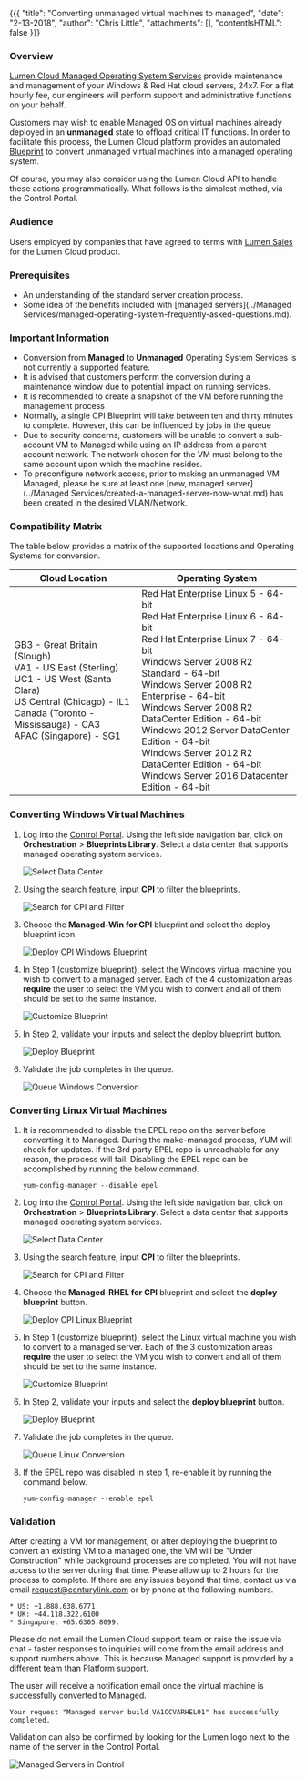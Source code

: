 {{{
  "title": "Converting unmanaged virtual machines to managed",
  "date": "2-13-2018",
  "author": "Chris Little",
  "attachments": [],
  "contentIsHTML": false
}}}

### Overview
[Lumen Cloud Managed Operating System Services](https://www.ctl.io/managed-services/operating-system) provide maintenance and management of your Windows & Red Hat cloud servers, 24x7.  For a flat hourly fee, our engineers will perform support and administrative functions on your behalf.

Customers may wish to enable Managed OS on virtual machines already deployed in an **unmanaged** state to offload critical IT functions. In order to facilitate this process, the Lumen Cloud platform provides an automated [Blueprint](https://www.ctl.io/blueprints) to convert unmanaged virtual machines into a managed operating system.

Of course, you may also consider using the Lumen Cloud API to handle these actions programmatically. What follows is the simplest method, via the Control Portal.

### Audience

Users employed by companies that have agreed to terms with [Lumen Sales](https://www.centurylink.com) for the Lumen Cloud product.

### Prerequisites
- An understanding of the standard server creation process.
- Some idea of the benefits included with [managed servers](../Managed Services/managed-operating-system-frequently-asked-questions.md).

### Important Information
- Conversion from **Managed** to **Unmanaged** Operating System Services is not currently a supported feature.
- It is advised that customers perform the conversion during a maintenance window due to potential impact on running services.
- It is recommended to create a snapshot of the VM before running the management process
- Normally, a single CPI Blueprint will take between ten and thirty minutes to complete. However, this can be influenced by jobs in the queue
- Due to security concerns, customers will be unable to convert a sub-account VM to Managed while using an IP address from a parent account network. The network chosen for the VM must belong to the same account upon which the machine resides.
- To preconfigure network access, prior to making an unmanaged VM Managed, please be sure at least one [new, managed server](../Managed Services/created-a-managed-server-now-what.md) has been created in the desired VLAN/Network.

### Compatibility Matrix
The table below provides a matrix of the supported locations and Operating Systems for conversion.

**Cloud Location**| **Operating System**
----------------- | --------------------
GB3 - Great Britain (Slough)<br>VA1 - US East (Sterling)<br>UC1 - US West (Santa Clara)<br>US Central (Chicago) - IL1<br>Canada (Toronto - Mississauga) - CA3<br>APAC (Singapore) - SG1|Red Hat Enterprise Linux 5 - 64-bit<br>Red Hat Enterprise Linux 6 - 64-bit<br>Red Hat Enterprise Linux 7 - 64-bit<br>Windows Server 2008 R2 Standard - 64-bit<br>Windows Server 2008 R2 Enterprise - 64-bit<br>Windows Server 2008 R2 DataCenter Edition - 64-bit<br>Windows 2012 Server DataCenter Edition - 64-bit<br>Windows Server 2012 R2 DataCenter Edition - 64-bit<br>Windows Server 2016 Datacenter Edition - 64-bit

### Converting Windows Virtual Machines
1. Log into the [Control Portal](https://control.ctl.io). Using the left side navigation bar, click on **Orchestration** > **Blueprints Library**. Select a data center that supports managed operating system services.

    ![Select Data Center](../images/vm-to-managed1.png)

2. Using the search feature, input **CPI** to filter the blueprints.

    ![Search for CPI and Filter](../images/converting-unmanaged-virtual-machines-to-managed-02.png)

3. Choose the **Managed-Win for CPI** blueprint and select the deploy blueprint icon.

    ![Deploy CPI Windows Blueprint](../images/converting-unmanaged-virtual-machines-to-managed-03.png)

4. In Step 1 (customize blueprint), select the Windows virtual machine you wish to convert to a managed server. Each of the 4 customization areas **require** the user to select the VM you wish to convert and all of them should be set to the same instance.

    ![Customize Blueprint](../images/converting-unmanaged-virtual-machines-to-managed-04.png)

5. In Step 2, validate your inputs and select the deploy blueprint button.

    ![Deploy Blueprint](../images/converting-unmanaged-virtual-machines-to-managed-05.png)

6. Validate the job completes in the queue.

    ![Queue Windows Conversion](../images/converting-unmanaged-virtual-machines-to-managed-06.png)

### Converting Linux Virtual Machines
1. It is recommended to disable the EPEL repo on the server before converting it to Managed. During the make-managed process, YUM will check for updates. If the 3rd party EPEL repo is unreachable for any reason, the process will fail. Disabling the EPEL repo can be accomplished by running the below command.

    ```
    yum-config-manager --disable epel
    ```

2. Log into the [Control Portal](https://control.ctl.io). Using the left side navigation bar, click on **Orchestration** > **Blueprints Library**. Select a data center that supports managed operating system services.

    ![Select Data Center](../images/vm-to-managed1.png)

3. Using the search feature, input **CPI** to filter the blueprints.

    ![Search for CPI and Filter](../images/converting-unmanaged-virtual-machines-to-managed-02.png)

4. Choose the **Managed-RHEL for CPI** blueprint and select the **deploy blueprint** button.

    ![Deploy CPI Linux Blueprint](../images/converting-unmanaged-virtual-machines-to-managed-07.png)

5. In Step 1 (customize blueprint), select the Linux virtual machine you wish to convert to a managed server. Each of the 3 customization areas **require** the user to select the VM you wish to convert and all of them should be set to the same instance.

    ![Customize Blueprint](../images/converting-unmanaged-virtual-machines-to-managed-08.png)

6. In Step 2, validate your inputs and select the **deploy blueprint** button.

    ![Deploy Blueprint](../images/converting-unmanaged-virtual-machines-to-managed-09.png)

7. Validate the job completes in the queue.

    ![Queue Linux Conversion](../images/converting-unmanaged-virtual-machines-to-managed-10.png)

8. If the EPEL repo was disabled in step 1, re-enable it by running the command below.

    ```
    yum-config-manager --enable epel
    ```

### Validation
After creating a VM for management, or after deploying the blueprint to convert an existing VM to a managed one, the VM will be "Under Construction" while background processes are completed. You will not have access to the server during that time. Please allow up to 2 hours for the process to complete. If there are any issues beyond that time, contact us via email [request@centurylink.com](mailto:request@centurylink.com) or by phone at the following numbers.

    * US: +1.888.638.6771
    * UK: +44.118.322.6100
    * Singapore: +65.6305.8099.

Please do not email the Lumen Cloud support team or raise the issue via chat - faster responses to inquiries will come from the email address and support numbers above. This is because Managed support is provided by a different team than Platform support.

The user will receive a notification email once the virtual machine is successfully converted to Managed.

```
Your request "Managed server build VA1CCVARHEL01" has successfully completed.
```

Validation can also be confirmed by looking for the Lumen logo next to the name of the server in the Control Portal.

![Managed Servers in Control](../images/converting-unmanaged-virtual-machines-to-managed-11.png)
